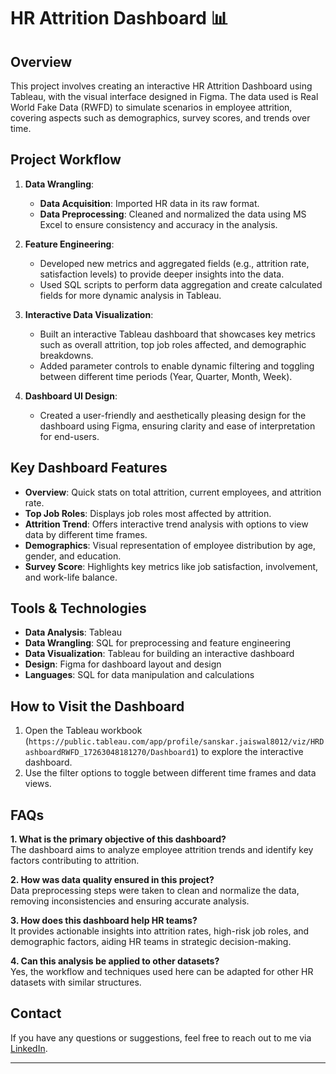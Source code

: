 # HR Attrition Dashboard 📊

## Overview
This project involves creating an interactive HR Attrition Dashboard using Tableau, with the visual interface designed in Figma. The data used is Real World Fake Data (RWFD) to simulate scenarios in employee attrition, covering aspects such as demographics, survey scores, and trends over time.

## Project Workflow
1. **Data Wrangling**: 
    - **Data Acquisition**: Imported HR data in its raw format.
    - **Data Preprocessing**: Cleaned and normalized the data using MS Excel to ensure consistency and accuracy in the analysis.

2. **Feature Engineering**:
    - Developed new metrics and aggregated fields (e.g., attrition rate, satisfaction levels) to provide deeper insights into the data.
    - Used SQL scripts to perform data aggregation and create calculated fields for more dynamic analysis in Tableau.

3. **Interactive Data Visualization**:
    - Built an interactive Tableau dashboard that showcases key metrics such as overall attrition, top job roles affected, and demographic breakdowns.
    - Added parameter controls to enable dynamic filtering and toggling between different time periods (Year, Quarter, Month, Week).

4. **Dashboard UI Design**:
    - Created a user-friendly and aesthetically pleasing design for the dashboard using Figma, ensuring clarity and ease of interpretation for end-users.

## Key Dashboard Features
- **Overview**: Quick stats on total attrition, current employees, and attrition rate.
- **Top Job Roles**: Displays job roles most affected by attrition.
- **Attrition Trend**: Offers interactive trend analysis with options to view data by different time frames.
- **Demographics**: Visual representation of employee distribution by age, gender, and education.
- **Survey Score**: Highlights key metrics like job satisfaction, involvement, and work-life balance.

## Tools & Technologies
- **Data Analysis**: Tableau
- **Data Wrangling**: SQL for preprocessing and feature engineering
- **Data Visualization**: Tableau for building an interactive dashboard
- **Design**: Figma for dashboard layout and design
- **Languages**: SQL for data manipulation and calculations
  
## How to Visit the Dashboard

1. Open the Tableau workbook (`https://public.tableau.com/app/profile/sanskar.jaiswal8012/viz/HRDashboardRWFD_17263048181270/Dashboard1`) to explore the interactive dashboard.
2. Use the filter options to toggle between different time frames and data views.

## FAQs
**1. What is the primary objective of this dashboard?**  
   The dashboard aims to analyze employee attrition trends and identify key factors contributing to attrition.

**2. How was data quality ensured in this project?**  
   Data preprocessing steps were taken to clean and normalize the data, removing inconsistencies and ensuring accurate analysis.

**3. How does this dashboard help HR teams?**  
   It provides actionable insights into attrition rates, high-risk job roles, and demographic factors, aiding HR teams in strategic decision-making.

**4. Can this analysis be applied to other datasets?**  
   Yes, the workflow and techniques used here can be adapted for other HR datasets with similar structures.

## Contact
If you have any questions or suggestions, feel free to reach out to me via [LinkedIn](https://www.linkedin.com/in/sanskar-jaiswal-109589271).

---

